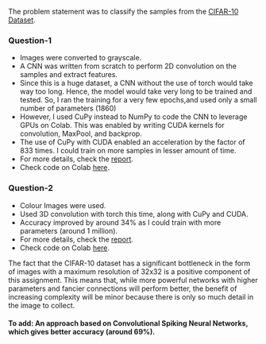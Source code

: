 The problem statement was to classify the samples from the [CIFAR-10 Dataset](https://www.cs.toronto.edu/~kriz/cifar.html).

### Question-1
- Images were converted to grayscale.
- A CNN was written from scratch to perform 2D convolution on the samples and extract features.
- Since this is a huge dataset, a CNN without the use of torch would take way too long. 
  Hence, the model would take very long to be trained and tested. So, I ran the training for a very few epochs,and
  used only a small number of parameters (1860)
- However, I used CuPy instead to NumPy to code the CNN to leverage GPUs on Colab. This was enabled by writing
  CUDA kernels for convolution, MaxPool, and backprop. 
- The use of CuPy with CUDA enabled an acceleration by the factor of 833 times. I could train on more samples in lesser amount of time.
- For more details, check the [report](https://github.com/sid-betalol/BT3041-Analysis-and-Interpretation-of-Biological-Data/blob/main/assignment2_cnn/report.pdf).
- Check code on Colab [here](https://colab.research.google.com/drive/1G913QeB30kGbgbruyu8UDglNUlynsZzj?usp=sharing).

### Question-2
- Colour Images were used.
- Used 3D convolution with torch this time, along with CuPy and CUDA.
- Accuracy improved by around 34% as I could train with more parameters (around 1 million).
- For more details, check the [report](https://github.com/sid-betalol/BT3041-Analysis-and-Interpretation-of-Biological-Data/blob/main/assignment2_cnn/report.pdf).
- Check code on Colab [here](https://colab.research.google.com/drive/1GL4lbsyA9cKkJIgfTrhOWL3Gg__5tv-M?usp=sharing).

The fact that the CIFAR-10 dataset has a significant bottleneck in the form of images with a
maximum resolution of 32x32 is a positive component of this assignment. This means that, while
more powerful networks with higher parameters and fancier connections will perform better, the
benefit of increasing complexity will be minor because there is only so much detail in the image
to collect.


#### To add: An approach based on Convolutional Spiking Neural Networks, which gives better accuracy (around 69%).
